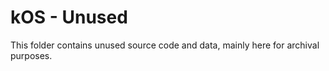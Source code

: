 # kOS - Unused
This folder contains unused source code and data, mainly here for archival purposes.
